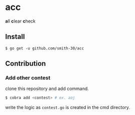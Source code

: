 # acc

**a**ll **c**lear **c**heck

## Install

```
$ go get -u github.com/smith-30/acc
```

## Contribution

### Add other contest

clone this repository and add command.

```bash
$ cobra add <contest> # ex. aoj 
```

write the logic as `contest.go` is created in the cmd directory.